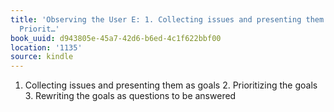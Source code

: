 ```yaml
---
title: 'Observing the User E: 1. Collecting issues and presenting them as goals 2.
  Priorit…'
book_uuid: d943805e-45a7-42d6-b6ed-4c1f622bbf00
location: '1135'
source: kindle
---
```


1. Collecting issues and presenting them as goals 2. Prioritizing the goals 3. Rewriting the goals as questions to be answered